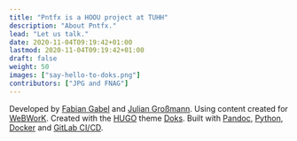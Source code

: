 ```yaml
---
title: "Pntfx is a HOOU project at TUHH"
description: "About Pntfx."
lead: "Let us talk."
date: 2020-11-04T09:19:42+01:00
lastmod: 2020-11-04T09:19:42+01:00
draft: false
weight: 50
images: ["say-hello-to-doks.png"]
contributors: ["JPG and FNAG"]
---
```


Developed by [Fabian Gabel](math.fabian-gabel.de) and [Julian Großmann](https://jp-g.de/).
Using content created for [WeBWorK](https://openwebwork.org/).
Created with the [HUGO](https://gohugo.io/) theme [Doks](https://getdoks.org/).
Built with [Pandoc](https://pandoc.org/), [Python](https://www.python.org/), [Docker](https://www.docker.com/) and [GitLab CI/CD](https://about.gitlab.com/).

